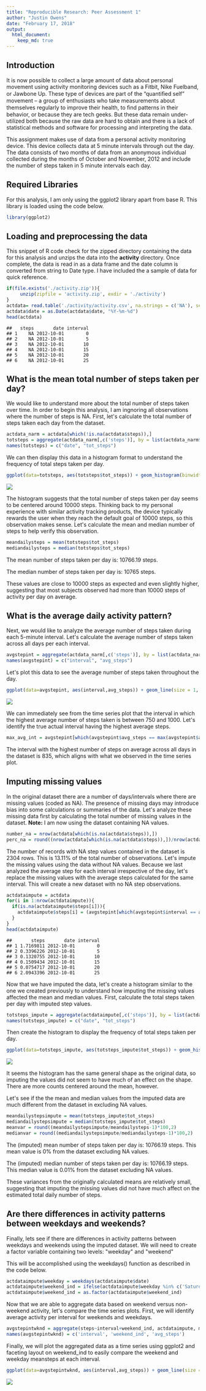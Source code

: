 ```yaml
---
title: "Reproducible Research: Peer Assessment 1"
author: "Justin Owens"
date: "February 17, 2018"
output: 
  html_document:
    keep_md: true
---
```

## Introduction
It is now possible to collect a large amount of data about personal movement using activity monitoring devices such as a Fitbit, Nike Fuelband, or Jawbone Up. These type of devices are part of the “quantiﬁed self” movement – a group of enthusiasts who take measurements about themselves regularly to improve their health, to ﬁnd patterns in their behavior, or because they are tech geeks. But these data remain under-utilized both because the raw data are hard to obtain and there is a lack of statistical methods and software for processing and interpreting the data. 

This assignment makes use of data from a personal activity monitoring device. This device collects data at 5 minute intervals through out the day. The data consists of two months of data from an anonymous individual collected during the months of October and November, 2012 and include the number of steps taken in 5 minute intervals each day.

## Required Libraries
For this analysis, I am only using the ggplot2 library apart from base R. This library is loaded using the code below.

```r
library(ggplot2)
```

## Loading and preprocessing the data
This snippet of R code check for the zipped directory containing the data for this analysis and unzips the data into the **activity** directory. Once complete, the data is read in as a data frame and the date column is converted from string to Date type. I have included the a sample of data for quick reference.


```r
if(file.exists('./activity.zip')){
	 unzip(zipfile = 'activity.zip', exdir = './activity')
}
actdata= read.table('./activity/activity.csv', na.strings = c('NA'), sep = ',', header = TRUE)
actdata$date = as.Date(actdata$date, "%Y-%m-%d")
head(actdata)
```

```
##   steps       date interval
## 1    NA 2012-10-01        0
## 2    NA 2012-10-01        5
## 3    NA 2012-10-01       10
## 4    NA 2012-10-01       15
## 5    NA 2012-10-01       20
## 6    NA 2012-10-01       25
```

## What is the mean total number of steps taken per day?
We would like to understand more about the total number of steps taken over time. In order to begin this analysis, I am ingnoring all observations where the number of steps is NA. First, let's calculate the total number of steps taken each day from the dataset.

```r
actdata_narm = actdata[which(!is.na(actdata$steps)),]
totsteps = aggregate(actdata_narm[,c('steps')], by = list(actdata_narm$date), FUN = sum)
names(totsteps) = c("date", "tot_steps")
```

We can then display this data in a histogram format to understand the frequency of total steps taken per day.


```r
ggplot(data=totsteps, aes(totsteps$tot_steps)) + geom_histogram(binwidth = 1000, color = 'salmon', fill = 'salmon') + labs(title = 'Frequency of Total Number of Steps per Day', x = "Total Steps per Day", y = "Count")
```

![](PA1_template_files/figure-html/unnamed-chunk-4-1.png)<!-- -->

The histogram suggests that the total number of steps taken per day seems to be centered around 10000 steps. Thinking back to my personal experience with similar activity tracking products, the device typically rewards the user when they reach the default goal of 10000 steps, so this observation makes sense. Let's calculate the mean and median number of steps to help verify this observation.


```r
meandailysteps = mean(totsteps$tot_steps)
mediandailysteps = median(totsteps$tot_steps)
```

The mean number of steps taken per day is: 10766.19 steps.

The median number of steps taken per day is: 10765 steps.

These values are close to 10000 steps as expected and even slightly higher, suggesting that most subjects observed had more than 10000 steps of activity per day on average.

## What is the average daily activity pattern?
Next, we would like to analyze the average number of steps taken during each 5-minute interval. Let's calculate the average number of steps taken across all days per each interval.


```r
avgstepint = aggregate(actdata_narm[,c('steps')], by = list(actdata_narm$interval), FUN = mean)
names(avgstepint) = c("interval", "avg_steps")
```

Let's plot this data to see the average number of steps taken throughout the day.


```r
ggplot(data=avgstepint, aes(interval,avg_steps)) + geom_line(size = 1, color = 'blue') + labs(title = 'Mean Number of Steps per 5-minute Interval', x = "Interval", y = "Mean Number of Steps")
```

![](PA1_template_files/figure-html/unnamed-chunk-7-1.png)<!-- -->

We can immediately see from the time series plot that the interval in which the highest average number of steps taken is between 750 and 1000. Let's identify the true actual interval having the highest average steps.


```r
max_avg_int = avgstepint[which(avgstepint$avg_steps == max(avgstepint$avg_steps)),]$interval
```

The interval with the highest number of steps on average across all days in the dataset is 835, which aligns with what we observed in the time series plot.

## Imputing missing values
In the original dataset there are a number of days/intervals where there are missing values (coded as NA). The presence of missing days may introduce bias into some calculations or summaries of the data. Let's analyze these missing data first by calculating the total number of missing values in the dataset. **Note:** I am now using the dataset containing NA values.


```r
number_na = nrow(actdata[which(is.na(actdata$steps)),])
perc_na = round((nrow(actdata[which(is.na(actdata$steps)),])/nrow(actdata))*100,2)
```

The number of records with NA step values contained in the dataset is 2304 rows. This is 13.11% of the total number of observations. Let's impute the missing values using the data without NA values. Because we last analyzed the average step for each interval irrespective of the day, let's replace the missing values with the average steps calculated for the same interval. This will create a new dataset with no NA step observations.


```r
actdataimpute = actdata
for(i in 1:nrow(actdataimpute)){
  if(is.na(actdataimpute$steps[i])){
    actdataimpute$steps[i] = (avgstepint[which(avgstepint$interval == actdataimpute$interval[i]),]$avg_steps)
  }
}
head(actdataimpute)
```

```
##       steps       date interval
## 1 1.7169811 2012-10-01        0
## 2 0.3396226 2012-10-01        5
## 3 0.1320755 2012-10-01       10
## 4 0.1509434 2012-10-01       15
## 5 0.0754717 2012-10-01       20
## 6 2.0943396 2012-10-01       25
```

Now that we have imputed the data, let's create a histogram similar to the one we created previously to understand how imputing the missing values affected the mean and median values. First, calculate the total steps taken per day with imputed step values.


```r
totsteps_impute = aggregate(actdataimpute[,c('steps')], by = list(actdataimpute$date), FUN = sum)
names(totsteps_impute) = c("date", "tot_steps")
```

Then create the histogram to display the frequency of total steps taken per day.


```r
ggplot(data=totsteps_impute, aes(totsteps_impute$tot_steps)) + geom_histogram(binwidth = 1000, color = 'salmon', fill = 'salmon') + labs(title = 'Frequency of Total Number of Steps per Day', x = "Total Steps per Day", y = "Count")
```

![](PA1_template_files/figure-html/unnamed-chunk-12-1.png)<!-- -->

It seems the histogram has the same general shape as the original data, so imputing the values did not seem to have much of an effect on the shape. There are more counts centered around the mean, however.

Let's see if the the mean and median values from the imputed data are much different from the dataset in excluding NA values.


```r
meandailystepsimpute = mean(totsteps_impute$tot_steps)
mediandailystepsimpute = median(totsteps_impute$tot_steps)
meanvar = round((meandailystepsimpute/meandailysteps-1)*100,2)
medianvar = round((mediandailystepsimpute/mediandailysteps-1)*100,2)
```

The (imputed) mean number of steps taken per day is: 10766.19 steps.
This mean value is 0% from the dataset excluding NA values.

The (imputed) median number of steps taken per day is: 10766.19 steps.
This median value is 0.01% from the dataset excluding NA values.

These variances from the originally calculated means are relatively small, suggesting that imputing the missing values did not have much affect on the estimated total daily number of steps.

## Are there differences in activity patterns between weekdays and weekends?
Finally, lets see if there are differences in activity patterns between weekdays and weekends using the imputed dataset. We will need to create a factor variable containing two levels: "weekday" and "weekend"

This will be accomplished using the weekdays() function as described in the code below.


```r
actdataimpute$weekday = weekdays(actdataimpute$date)
actdataimpute$weekend_ind = ifelse(actdataimpute$weekday %in% c('Saturday', 'Sunday'), 'Weekend', 'Weekday')
actdataimpute$weekend_ind = as.factor(actdataimpute$weekend_ind)
```

Now that we are able to aggregate data based on weekend versus non-weekend activity, let's compare the time series plots. First, we will identify average activity per interval for weekends and weekdays.


```r
avgstepintwknd = aggregate(steps~interval+weekend_ind, actdataimpute, mean)
names(avgstepintwknd) = c('interval', 'weekend_ind', 'avg_steps')
```

Finally, we will plot the aggregated data as a time series using ggplot2 and faceting layout on weekend_ind to easily compare the weekend and weekday meansteps at each interval.


```r
ggplot(data=avgstepintwknd, aes(interval,avg_steps)) + geom_line(size = 1, color = 'blue') + labs(title = 'Mean Number of Steps per 5-minute Interval', x = "Interval", y = "Mean Number of Steps") + facet_grid(weekend_ind ~ .)
```

![](PA1_template_files/figure-html/unnamed-chunk-16-1.png)<!-- -->
